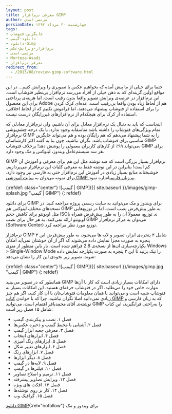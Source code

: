 ```yaml
---
layout: post
title: معرفی نرم‌افزار GIMP
author: مرتضی اسدی
persianDate: چهارشنبه ۳۰ مرداد ۱۳۹۲
tags:
- جایگزین-فتوشاپ
- دانلود-گیمپ
- دانلود-Gimp
- نرم‌افزار-ویرایش-عکس
- مرتضی-اسدی
- Morteza-Asadi
- معرفی-نرم‌افزار
redirect_from:
  - /2013/08/review-gimp-software.html
---
```

حتما برای خیلی از ما پیش آمده که بخواهیم عکس یا تصویری را ویرایش کنیم... در این مواقع اولین گزینه‌ای که به ذهن خیلی از افراد می‌رسد نرم‌افزار بی‌نظیر فتوشاپ است. این نرم‌افزار در عرصه‌ی ویرایش تصویر واقعا بدون رقیب است. اما هزینه‌ی پرداختی برای این محصول Adobe هم از لحاظ زیاد بودن واقعا بی‌رقیب است. عده‌ای کرک کردن را برای استفاده از فتوشاپ پیشنهاد می‌دهند، اما فراموش نکنیم که از لحاظ اخلاقی، استفاده از کرک برای هیچکدام از نرم‌افزارهای غیررایگان درست نیست.  

اینجاست که باید به دنبال یک نرم‌افزار معادل برای آن باشیم، ولی نرم‌افزار معادلی که تمام ویژگی‌های فتوشاپ را داشته باشد متاسفانه وجود ندارد. با یک درجه چشم‌پوشی نرم‌افزار GIMP را به شما پیشنهاد می‌دهم که هم رایگان بوده و هم می‌تواند جایگزین مناسبی برای فتوشاپ باشد. نگران نباشید، چون بنا به گفته اکثر کارشناسان GIMP می‌تواند ۹۹٪ از کارهای کاربران معمولی را پوشش دهد! برخلاف فتوشاپ، GIMP برای هر سه سیستم‌عامل ویندوز، لینوکس و مک وجود دارد.

GIMP نرم‌افزار بسیار بزرگی است که صد نوشته مثل این هم برای معرفی و آموزش آن کم است! بنابراین در این نوشته فقط به معرفی کلیات این نرم‌افزار می‌پردازیم. خوشبختانه منابع بسیار زیادی در آموزش این نرم‌افزار حتی به فارسی نیز وجود دارد. برای نمونه می‌توان به [سایت آموزشی GIMP به زبان فارسی](http://gimp.ir/)اشاره نمود.

{:refdef: class="center"}
![گیمپ | GIMP]({{ site.baseurl }}/images/gimp-splash.jpg "گیمپ | GIMP")
{: refdef}
  
برای دانلود GIMP برای ویندوز و مک می‌توانید به سایت رسمی پروژه مراجعه کنید. در نسخه‌های مختلف لینوکس هم GIMP به طور پیش‌فرض نصب است. اما در توزیع‌هایی مثل اوبونتو برای کاهش حجم ISOی توزیع، معمولا آن را به طور پیش‌فرض همراه با اوبونتو ارائه نمی‌کنند. به هر حال برای نصب GIMP می‌توان به مرکز نرم‌افزار (Software Center) توزیع مورد نظر مراجعه کرد.  

نرم‌افزار GIMP شامل ۳ پنجره‌ی ابزار، تصویر و لایه ها می‌شود، به طور پیش‌فرض این ۳ پنجره به صورت مجزا نمایش داده می‌شوند که اگر از آن خوشتان نمی‌آید امکان یکپارچه‌سازی ان‌ها از نسخه‌ی 2.8 فراهم شده است، بار یاین منظور از منوی Windows > Single-Window Mode را تیک بزنید تا این ۳ پنجره به صورت یکپارچه نمایش داده شوند، تصویر زیر نحوه‌ی این کار را نشان می‌دهد:

{:refdef: class="center"}
![گیمپ | GIMP]({{ site.baseurl }}/images/gimp.jpg "گیمپ | GIMP")
{: refdef}

همانطور که در تصویر می‌بینید GIMP دارای امکانات بسیار زیادی است که کار با آن‌ها مهارت خاص خود را می‌طلبد، اگر در فتوشاپ حرفه‌ای هستید، این امکانات بسیار به فتوشاپ شبیه است و می‌توانید با همان معلومات فتوشاپ‌تان با آن کار کنید، اگر هم چیز زیادی نمی‌دانید اصلا نگران نباشید، چرا که با خواندن [کتاب GIMP](http://libooks.ir/Libooks%20Files/Persian/Graphic-Animation/gimpbook-violet-edition-first-edit.tar.bz2 "کتاب فارسی GIMP") که به زبان فارسی و نوشته‌ی آقای محمدباقر اهتمام است، می‌توانید GIMP را به‌راحتی فرابگیرید، این کتاب شامل ۱۵ فصل زیر است:

- فصل ۱. نصب و پیکربندی گیمپ
- فصل ۲. آشنایی با محیط گیمپ و ذخیره عکس‌ها
- فصل ۳. معرفی جعبه ابزار گیمپ
- فصل ۴. ابزارهای انتخاب
- فصل ۵. ابزارهای رنگ آمیزی
- فصل ۶. ابزارهای تغییر شکل
- فصل ۷. ابزارهای رنگ
- فصل ۸. دیگر ابزارها
- فصل ۹. لایه‌ها در گیمپ
-  فصل ۱۰. فیلترها در گیمپ
-  فصل ۱۱. ترمیم و اصلاح تصاویر
-  فصل ۱۲. ویرایش تصاویر پیشرفته
-  فصل ۱۳. افکت های ویژه
-  فصل ۱۴. کار بر روی نوشته‌ها
-  فصل ۱۵. گرافیک وب

  
[دانلود GIMP](http://www.gimp.org/downloads/ "دانلود GIMP"){:rel="nofollow"} برای ویندوز و مک
